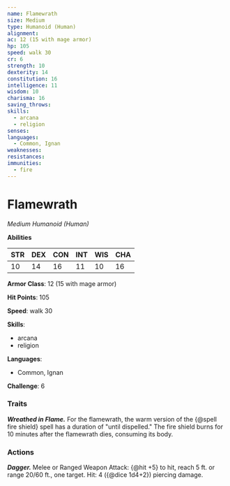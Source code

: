 ```yaml
---
name: Flamewrath
size: Medium
type: Humanoid (Human)
alignment: 
ac: 12 (15 with mage armor)
hp: 105
speed: walk 30
cr: 6
strength: 10
dexterity: 14
constitution: 16
intelligence: 11
wisdom: 10
charisma: 16
saving_throws:
skills:
  - arcana
  - religion
senses: 
languages:
  - Common, Ignan
weaknesses:
resistances:
immunities:
  - fire
---
```


# Flamewrath

*Medium Humanoid (Human)*

**Abilities**

| STR | DEX | CON | INT | WIS | CHA |
| --- | --- | --- | --- | --- | --- |
| 10 | 14 | 16 | 11 | 10 | 16 |

**Armor Class**: 12 (15 with mage armor)

**Hit Points**: 105

**Speed**: walk 30

**Skills**:
  - arcana
  - religion

**Languages**:
  - Common, Ignan

**Challenge**: 6

### Traits
***Wreathed in Flame.*** For the flamewrath, the warm version of the {@spell fire shield} spell has a duration of "until dispelled." The fire shield burns for 10 minutes after the flamewrath dies, consuming its body.

### Actions
***Dagger.*** Melee or Ranged Weapon Attack: {@hit +5} to hit, reach 5 ft. or range 20/60 ft., one target. Hit: 4 ({@dice 1d4+2}) piercing damage.


